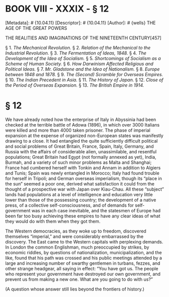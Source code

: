 # BOOK VIII - XXXIX - § 12
[Metadata]: # {10.04.11}
[Descriptor]: # {10.04.11}
[Author]: # {wells}
THE AGE OF THE GREAT POWERS

THE REALITIES AND IMAGINATIONS OF THE NINETEENTH CENTURY[457]

§ 1. _The Mechanical Revolution._ § 2. _Relation of the Mechanical      to
the Industrial Revolution._ § 3. _The Fermentation of Ideas,      1848._ § 4.
_The Development of the Idea of Socialism._ § 5.      _Shortcomings of
Socialism as a Scheme of Human Society._ § 6. _How      Darwinism Affected
Religious and Political Ideas._ § 7. _Mr.      Gladstone and the Idea of
Nationalism._ § 8. _Europe between 1848      and 1878._ § 9. _The (Second)
Scramble for Overseas Empires._ § 10.      _The Indian Precedent in Asia._ §
11. _The History of Japan._ § 12.      _Close of the Period of Overseas
Expansion._ § 13. _The British      Empire in 1914._

# § 12
We have already noted how the enterprise of Italy in Abyssinia had been checked
at the terrible battle of Adowa (1896), in which over 3000 Italians were killed
and more than 4000 taken prisoner. The phase of imperial expansion at the
expense of organized non-European states was manifestly drawing to a close. It
had entangled the quite sufficiently difficult political and social problems of
Great Britain, France, Spain, Italy, Germany, and Russia with the affairs of
considerable alien, unassimilable, and resentful populations; Great Britain had
Egypt (not formally annexed as yet), India, Burmah, and a variety of such minor
problems as Malta and Shanghai; France had cumbered herself with Tonkin and
Annam in addition to Algiers and Tunis; Spain was newly entangled in Morocco;
Italy had found trouble for herself in Tripoli; and German overseas
imperialism, though its “place in the sun” seemed a poor one, derived what
satisfaction it could from the thought of a prospective war with Japan over
Kiau-Chau. All these “subject” lands had populations at a level of intelligence
and education very little lower than those of the possessing country; the
development of a native press, of a collective self-consciousness, and of
demands for self-government was in each case inevitable, and the statesmen of
Europe had been far too busy achieving these empires to have any clear ideas of
what they would do with them when they got them.

The Western democracies, as they woke up to freedom, discovered themselves
“imperial,” and were considerably embarrassed by the discovery. The East came
to the Western capitals with perplexing demands. In London the common
Englishman, much preoccupied by strikes, by economic riddles, by questions of
nationalization, municipalization, and the like, found that his path was
crossed and his public meetings attended by a large and increasing number of
swarthy gentlemen in turbans, fezzes, and other strange headgear, all saying in
effect: “You have got us. The people who represent your government have
destroyed our own government, and prevent us from making a new one. What are
you going to do with us?”

(A question whose answer still lies beyond the frontiers of history.)


